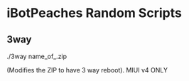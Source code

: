 # iBotPeaches Random Scripts

## 3way
./3way name_of_.zip

(Modifies the ZIP to have 3 way reboot). MIUI v4 ONLY